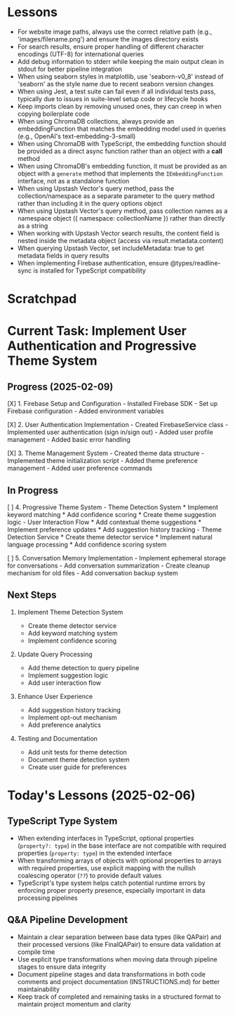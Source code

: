 # Lessons

- For website image paths, always use the correct relative path (e.g., 'images/filename.png') and ensure the images directory exists
- For search results, ensure proper handling of different character encodings (UTF-8) for international queries
- Add debug information to stderr while keeping the main output clean in stdout for better pipeline integration
- When using seaborn styles in matplotlib, use 'seaborn-v0_8' instead of 'seaborn' as the style name due to recent seaborn version changes
- When using Jest, a test suite can fail even if all individual tests pass, typically due to issues in suite-level setup code or lifecycle hooks
- Keep imports clean by removing unused ones, they can creep in when copying boilerplate code
- When using ChromaDB collections, always provide an embeddingFunction that matches the embedding model used in queries (e.g., OpenAI's text-embedding-3-small)
- When using ChromaDB with TypeScript, the embedding function should be provided as a direct async function rather than an object with a __call__ method
- When using ChromaDB's embedding function, it must be provided as an object with a `generate` method that implements the `IEmbeddingFunction` interface, not as a standalone function
- When using Upstash Vector's query method, pass the collection/namespace as a separate parameter to the query method rather than including it in the query options object
- When using Upstash Vector's query method, pass collection names as a namespace object ({ namespace: collectionName }) rather than directly as a string
- When working with Upstash Vector search results, the content field is nested inside the metadata object (access via result.metadata.content)
- When querying Upstash Vector, set includeMetadata: true to get metadata fields in query results
- When implementing Firebase authentication, ensure @types/readline-sync is installed for TypeScript compatibility

# Scratchpad

# Current Task: Implement User Authentication and Progressive Theme System

## Progress (2025-02-09)

[X] 1. Firebase Setup and Configuration
    - Installed Firebase SDK
    - Set up Firebase configuration
    - Added environment variables

[X] 2. User Authentication Implementation
    - Created FirebaseService class
    - Implemented user authentication (sign in/sign out)
    - Added user profile management
    - Added basic error handling

[X] 3. Theme Management System
    - Created theme data structure
    - Implemented theme initialization script
    - Added theme preference management
    - Added user preference commands

## In Progress

[ ] 4. Progressive Theme System
    - Theme Detection System
      * Implement keyword matching
      * Add confidence scoring
      * Create theme suggestion logic
    - User Interaction Flow
      * Add contextual theme suggestions
      * Implement preference updates
      * Add suggestion history tracking
    - Theme Detection Service
      * Create theme detector service
      * Implement natural language processing
      * Add confidence scoring system

[ ] 5. Conversation Memory Implementation
    - Implement ephemeral storage for conversations
    - Add conversation summarization
    - Create cleanup mechanism for old files
    - Add conversation backup system

## Next Steps

1. Implement Theme Detection System
   - Create theme detector service
   - Add keyword matching system
   - Implement confidence scoring

2. Update Query Processing
   - Add theme detection to query pipeline
   - Implement suggestion logic
   - Add user interaction flow

3. Enhance User Experience
   - Add suggestion history tracking
   - Implement opt-out mechanism
   - Add preference analytics

4. Testing and Documentation
   - Add unit tests for theme detection
   - Document theme detection system
   - Create user guide for preferences

# Today's Lessons (2025-02-06)

## TypeScript Type System
- When extending interfaces in TypeScript, optional properties (`property?: type`) in the base interface are not compatible with required properties (`property: type`) in the extended interface
- When transforming arrays of objects with optional properties to arrays with required properties, use explicit mapping with the nullish coalescing operator (`??`) to provide default values
- TypeScript's type system helps catch potential runtime errors by enforcing proper property presence, especially important in data processing pipelines

## Q&A Pipeline Development
- Maintain a clear separation between base data types (like QAPair) and their processed versions (like FinalQAPair) to ensure data validation at compile time
- Use explicit type transformations when moving data through pipeline stages to ensure data integrity
- Document pipeline stages and data transformations in both code comments and project documentation (INSTRUCTIONS.md) for better maintainability
- Keep track of completed and remaining tasks in a structured format to maintain project momentum and clarity